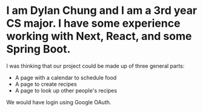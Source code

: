# I am Dylan Chung and I am a 3rd year CS major. I have some experience working with Next, React, and some Spring Boot.

I was thinking that our project could be made up of three general parts:

- A page with a calendar to schedule food
- A page to create recipes
- A page to look up other people's recipes

We would have login using Google OAuth.
